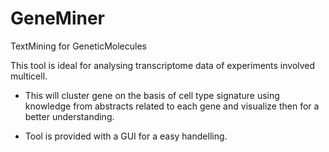 GeneMiner
=========

TextMining for GeneticMolecules

This tool is ideal for analysing transcriptome data of experiments involved multicell.

- This will cluster gene on the basis of cell type signature using knowledge from abstracts 
related to each gene and visualize then for a better understanding.  

- Tool is provided with a GUI for a easy handelling.
